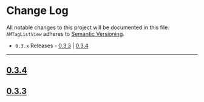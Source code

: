 # Change Log
All notable changes to this project will be documented in this file.
`AMTagListView` adheres to [Semantic Versioning](http://semver.org/).

- `0.3.x` Releases - [0.3.3](#033) | [0.3.4](#034)

---

## [0.3.4](https://github.com/andreamazz/ViralSwitch/releases/tag/0.3.4)

## [0.3.3](https://github.com/andreamazz/AMTagList/releases/tag/0.3.3)


